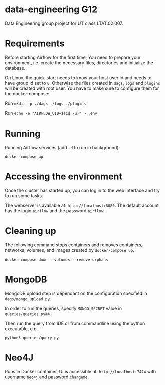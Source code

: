 # data-engineering G12

Data Engineering group project for UT class LTAT.02.007.

# Requirements

Before starting Airflow for the first time, You need to prepare your environment, i.e. create the necessary files,
directories and initialize the database.

On Linux, the quick-start needs to know your host user id and needs to have group id set to `0`. Otherwise the files
created in `dags`, `logs` and `plugins` will be created with root user. You have to make sure to configure them for the
docker-compose:

Run `mkdir -p ./dags ./logs ./plugins`

Run `echo -e "AIRFLOW_UID=$(id -u)" > .env`

# Running

Running Airflow services (add `-d` to run in background): 

`docker-compose up`

# Accessing the environment

Once the cluster has started up, you can log in to the web interface and try to run some tasks.

The webserver is available at: `http://localhost:8080`. The default account has the login `airflow` and the
password `airflow`.

# Cleaning up

The following command stops containers and removes containers, networks, volumes, and images created
by `docker-compose up`.

`docker-compose down --volumes --remove-orphans`

# MongoDB

MongoDB upload step is dependant on the configuration specified in `dags/mongo_upload.py`. 

In order to run the queries, specify `MONGO_SECRET` value in `queries/queries.py#4`. 

Then run the query from IDE or from commandline using the python executable, e.g.

`python3 queries/query.py`

# Neo4J

Runs in Docker container, UI is accessible at: `http://localhost:7474` with username `neo4j` and password `changeme`.

